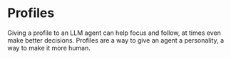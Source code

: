 # Profiles

Giving a profile to an LLM agent can help focus and follow, at times even make better decisions. Profiles are a way to give an agent a personality, a way to make it more human.
